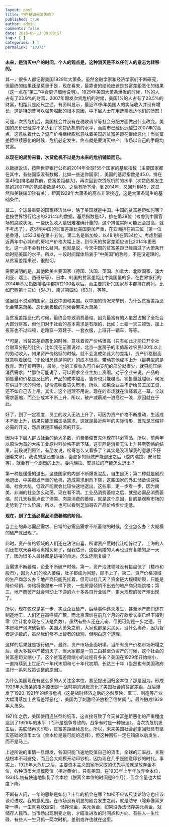 ```yaml
---
layout: post
title: 中产是如何消失的？
published: true
author: admin
comments: false
date: 2016-09-13 09:09:57
tags: [ ]
categories: [ ]
permalink: "10373"
---
```

**未来，是消灭中产的时间，个人的观点是，这种消灭是不以任何人的意志为转移的。**

其一，很多人都记得美国1929年大萧条。虽然金融学家和经济学家们不断研究，但最终的结果还是莫重于是，现在看来，最靠谱的结论应该是贫富差距恶化的结果（这一点在“第二”中会更详细地说明）。1929年美国大萧条爆发的时候，1%的人占有了23.9%的财富，2007年爆发次贷危机的时候，美国1%的人占有了23.5%的财富，相距只是咫尺之遥。有资料显示，最近20多年美国人的实际收入并没有增长，这是特朗普可以强势崛起的根本原因，中下层人士在用选票表达他们的愤怒！

可是，次贷危机后，美国社会并没有在税收调节等社会分配方面做出什么改变，美国的房价已经差不多达到了次贷危机前的水平，而股市已经远远越过2007年的高点，这意味着什么？资产价格继续膨胀意味着美国的贫富差距在继续恶化！当贫富差距继续恶化的时候，危机必定发生，终点就是要消灭中产，市场以自己的手段均贫富。

**以现在的局势来看，次贷危机不过是为未来的危机铺垫而已。**

以数据说话，按照世界银行公布的2014年全球155个国家的基尼指数（主要国家都在其中，有些国家没有数据，比如一些迷你国家），美国的基尼指数是45.0，排在第45位(排名越靠前，贫富差距越大)，再次回到次贷危机前的水平（次贷危机发生前的2007年的基尼指数是45.0，之后有所下滑，到2014年，又回升到45，这显然和美联储印钞有关），距离1929年大萧条的高点非常接近，这是大萧条诞生的基础条件。

其二，全球最重要的国家经济体中，除了美国就是中国。中国的贫富差距如何哪？也按世界银行给出的2014年的数据，基尼指数是47，排在第39位（考虑到中国官场的腐败状况，一些灰色收入是很难准确计量的，这个排位实际可能还会提高，就不考虑了），这说明中国的贫富差距比美国更加严重，在亚洲排在第三位（第一位是香港，以53.3排在第十五位，第二名是新加坡，以48.1排在第34位）。考虑到最近两年中心城市的房地产价格大幅上涨，到今天的贫富差距应该比2014年更恶化，这一点不会有什么疑问。也就是说，今天中国的贫富差距已经超过了大萧条开始时期美国的水平。所以，一段时间媒体热衷于“中美国”的称号，不是没道理的，从贫富差距来说，很贴切。

需要说明的是，其他欧美主要国家（德国、法国、英国、加拿大、北欧国家、澳大利亚、瑞士、西班牙等）、日本、韩国的贫富差距比中美国低的多，在世界银行的2014年基尼指数排名中都排在100名以后。而主要的新兴国家基本都排在前列，比如巴西第十三位（54.7）、南非第四位（63.1），等等。

这里就不说别的国家，就说中国和美国。以中国的情况来举例，为什么贫富差距恶化会带来萧条、恶化到极致的时候会带来大萧条：

当贫富差距恶化的时候，最终会导致消费萎缩。因为最富有的人虽然占据了全社会大部分财富，但他们对于社会的基本需求是有限的，比如：土豪一天三顿饭、加上夜宵也不过四顿，走路穿一双鞋子、一套衣服，上班开一辆车，等等。

**可是，当贫富差距恶化的时候，意味着资产价格很高（只有如此才能拉开全社会财富分配的比例，比如我在前面说过，北京一套房子的市值超过农民100年以上的劳动收入，如果资产价格低的时候，就不会造成如此大的差距），资产价格很高就意味着居住（无论租房还是购房）的成本很高，带动其他成本上升（最典型的是教育、医疗费用等），最终，他的工资收入可自由支配的部分就很少，就只能压缩消费需求。**那位可能说了，可以要求企业主加工资啊。对于企业来说，产品的销售量和价格是反比的，产品的成本越高，售价也只能越高，销售量就越低，何况在供过于求的时候，提价意味着丧失市场，所以，如果企业主不断给员工加工资，还不如自己去上吊。其实，这个道理不用说，现在的市场就在演绎着这一幕，全球需求萎缩，而企业成本不断上升，所以，破产减薪潮一浪高过一浪，原因就在于此。

好了，到了一定程度，员工的收入无法上升了，可因为资产价格不断推动，生活成本不断上升，结果只能压缩生活需求，这就是最近两年的实际情形，首先是压缩非必需的开支，然后就是压缩必须的开支。

因为中下层人群占社会的绝大多数，消费萎缩首先体现在非必需品，所以，前两年以原油为首的大宗工业原材料价格不断下降，这实际是消费无法上升甚至萎缩的结果。前段说到原油，有朋友说，松哥怎么又看多了？其实是没理解我的意思(不仔细看文章)，我说的是还要低迷，当更多的低效产能退出之后（委内瑞拉、安哥拉等），就会有一个剧烈的上升。委内瑞拉、安哥拉的产能怎么退出？

第一种是缓慢的退出，这些国家的内部不断爆发混乱，自生自灭；第二种就是剧烈地退出，中美爆发严重的危机，造成需求剧烈下降，这些国家的外汇储备快速枯竭，社会大乱，低效产能就会比较快速地退出。这些事，走一步看一步，因为南美、非洲的社会怎么动荡，现在看不清。工业品消费萎缩之后，就是必需品消费萎缩，前几天我重点说了酒类、肉类消费的萎缩，就是这个原因，目的是观察市场的走势到了什么阶段。所以，也可以看到芝加哥农产品价格步步走低。

**现在，到了生活必需品消费萎缩的阶段。**

当工业的非必需品需求、日常的必需品需求不断萎缩的时候，企业怎么办？大规模的破产就出现了。

此时，资产价格领域的人们还在沾沾自喜，所谓资产荒时代让咱躲过了，上海的人们还在欢天喜地地离婚买房子，但我估计，这些离婚的人再也没有复婚的那一天了，因为很多人最终都是跳楼的命运，怎么还能复婚？

当需求不断萎缩，企业不断破产时候，第一，资产泡沫领域没有接盘侠了（楼市和股市），因为人们的收入萎缩，肚子都成为问题，顾不上了。第二，资产价格领域的生产商怎么办？地产商只能先扛着，但可以扛几天？资金链大规模断裂，只能是降价倾销，价格将像瀑布一样下跌，一些房屋倾销不出去的地产商只能跳楼；第三，地产商破产就会带动上下游的六十多各自行业破产，更大规模的破产潮出现了。

所以，现在仅仅是第一步，实业企业破产，后续事件还未发生，甚至地产商们还在制造地王，人们还在高呼资产荒。而北京深圳在前几个月的存款增长率已经下降到零（估计北京现在应该是负数），虽然有些人还在亢奋，但更可能是一步之遥。日本房地产泡沫破裂前、美国大萧条之前，大家也都是买买买，没什么稀奇，因为智者是少数的，虽然我们够不上智者的级别，但明白这个道理。

这样的后果就是银行破产，最终，资产市场全面坍塌。当所有资产价格市场坍塌之后，绝大多数中产被消灭了，当大家都是一穷二白甚至负资产的时候，这个社会的贫富差距又缩小了。这个贫富差距缩小的过程有多长？美国在1929年开始缩小，一直持续到上世纪六十年代末期和七十年代初期，长达三十年（当然也有美国政府进行一系列政策调整的原因）。

为什么美国现在有这么多的人关注金本位，甚至提出回归金本位？那是因为，形成1929年大萧条的根本原因是一战时期的通胀恶化了美国社会的贫富差距，战后爆发了1920-1921年的经济危机（这是战时经济之后的必然反映，军工、制造等产业大幅滑落加上贫富差距恶化），美国为了刺激经济放松了信贷阀门，最终酿成1929年大萧条。

1971年之后，美国使用通胀型的纸币，这直接导致了今天贫富差距恶化的严重程度达到了1929年的水平（而不是战争导致的，战争有时是一种被迫），当次贷危机发生后，美联储再次印钞，贫富差距继续恶化。所以，未来美国社会必定回归具有坚实基础的货币本位（金本位是最可能的选择），但这种回归一定在镇痛以后发生，而不是马上。

上述所说的事情一旦爆发，各国只能飞速地贬值自己的货币，全球的汇率战、关税战根本不可避免，而且会大规模开动印钞机，因为现在几乎是随意印钞的时代。事实上，1929年大危机之后，主要资本主义国家所采取的优先手段就是放弃金本位，各种货币大规模贬值（相对黄金），只有美国，在1933年上半年放弃金本位，1934年初有快速地恢复了金本位（脱离金本位的时间是8个月），但含金量也大幅度下降。

不断有人问，一年的思路是如何？十年的机会在哪？如松不应该只谈论防守也应该谈论进攻。我的意见是，在市场没有明显的剧变发生之前，就是防守（除非像索罗斯一样，一生就喜欢做空），储存现金，美元黄金，如果没办法储存美元黄金，就储存人民币。当市场出现剧变之后，才瞄准进攻的时间点和方向。有些人一生忙碌，有些人一生只抓一两次时机，差别或许也就在这里。